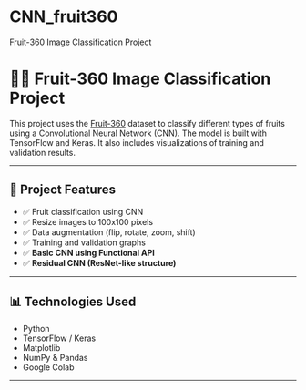 # CNN_fruit360
Fruit-360 Image Classification Project
# 🍎🍌 Fruit-360 Image Classification Project

This project uses the [Fruit-360](https://www.kaggle.com/datasets/moltean/fruits) dataset to classify different types of fruits using a Convolutional Neural Network (CNN). The model is built with TensorFlow and Keras. It also includes visualizations of training and validation results.

---

## 📁 Project Features

- ✅ Fruit classification using CNN
- ✅ Resize images to 100x100 pixels
- ✅ Data augmentation (flip, rotate, zoom, shift)
- ✅ Training and validation graphs
- ✅ **Basic CNN using Functional API**  
- ✅ **Residual CNN (ResNet-like structure)**
---

## 📊 Technologies Used

- Python
- TensorFlow / Keras
- Matplotlib
- NumPy & Pandas
- Google Colab

---



